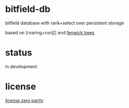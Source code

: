 # bitfield-db

bitfield database with rank+select over persistent storage

based on [roaring+run][] and [fenwick trees][]

[roaring paper]: https://arxiv.org/pdf/1603.06549.pdf
[fenwick trees]: https://en.wikipedia.org/wiki/Fenwick_tree

# status

in development

# license

[license zero parity](https://licensezero.com/licenses/parity)
